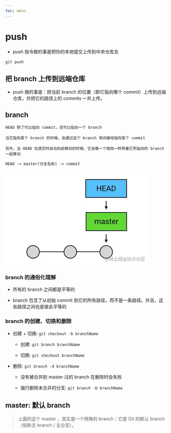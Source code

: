```yaml
---
toc: menu
---
```


# push

- push 指令做的事是把你的本地提交上传到中央仓库去

```
git push
```

## 把 branch 上传到远端仓库

- push 做的事是：把当前 branch 的位置（即它指向哪个 commit）上传到远端仓库，并把它的路径上的 commits 一并上传。

## branch

```
HEAD 除了可以指向 commit，还可以指向一个 branch

当它指向某个 branch 的时候，会通过这个 branch 来间接地指向某个 commit

另外，当 HEAD 在提交时自动向前移动的时候，它会像一个拖钩一样带着它所指向的 branch 一起移动
```

```
HEAD -> master(分支名称) -> commit
```

![HEAD3](https://github.com/Yicoding/eco-web-site/raw/master/public/git/3.png)

### branch 的通俗化理解

- 所有的 branch 之间都是平等的

- branch 包含了从初始 commit 到它的所有路径，而不是一条路径。并且，这些路径之间也是彼此平等的

### branch 的创建、切换和删除

- 创建 + 切换: `git checkout -b branchName`

  - 创建: `git branch branchName`

  - 切换: `git checkout branchName`

- 删除: `git branch -d branchName`

  - 没有被合并到 master 过的 branch 在删除时会失败

  - 强行删除未合并的分支: `git branch -D branchName`

## master: 默认 branch

> 上面的这个 master ，其实是一个特殊的 branch：它是 Git 的默认 branch（俗称主 branch / 主分支）。
